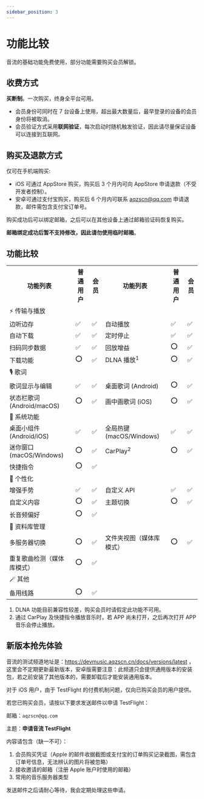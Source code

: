 ```yaml
---
sidebar_position: 3
---
```


# 功能比较

音流的基础功能免费使用，部分功能需要购买会员解锁。

## 收费方式

**买断制**。一次购买，终身全平台可用。

- 会员身份可同时在 7 台设备上使用，超出最大数量后，最早登录的设备的会员身份将被取消。
- 会员验证方式采用**联网验证**，每次启动时随机触发验证，因此请尽量保证设备可以连接到互联网。

## 购买及退款方式

仅可在手机端购买:

- iOS 可通过 AppStore 购买，购买后 3 个月内可向 AppStore 申请退款（不受开发者控制）。
- 安卓可通过支付宝购买，购买后 6 个月内可联系 aqzscn@qq.com 申请退款，邮件需包含支付宝订单号。

购买成功后可以绑定邮箱，之后可以在其他设备上通过邮箱验证码恢复购买。

**邮箱绑定成功后暂不支持修改，因此请勿使用临时邮箱**。

## 功能比较

<table>
  <tr>
    <th>功能列表</th>
    <th>普通用户</th>
    <th>会员</th>
    <th>功能列表</th>
    <th>普通用户</th>
    <th>会员</th>
  </tr>
  <tr>
    <td colspan="6" class="text-center text-bold">⚡️ 传输与播放</td>
  </tr>
  <tr>
    <td>边听边存</td>
    <td>✅</td>
    <td>✅</td>
    <td>自动播放</td>
    <td>✅</td>
    <td>✅</td>
  </tr>
  <tr>
    <td>自动下载</td>
    <td>✅</td>
    <td>✅</td>
    <td>定时停止</td>
    <td>✅</td>
    <td>✅</td>
  </tr>
  <tr>
    <td>扫码同步数据</td>
    <td>✅</td>
    <td>✅</td>
    <td>回放增益</td>
    <td>⭕️</td>
    <td>✅</td>
  </tr>
  <tr>
    <td>下载功能</td>
    <td>⭕️</td>
    <td>✅</td>
    <td>DLNA 播放<sup>1</sup></td>
    <td>⭕️</td>
    <td>✅</td>
  </tr>
  <tr>
    <td colspan="6" class="text-center text-bold">🎙️ 歌词</td>
  </tr>
  <tr>
    <td>歌词显示与编辑</td>
    <td>✅</td>
    <td>✅</td>
    <td>桌面歌词 (Android)</td>
    <td>⭕️</td>
    <td>✅</td>
  </tr>
  <tr>
    <td>状态栏歌词 (Android/macOS)</td>
    <td>⭕️</td>
    <td>✅</td>
    <td>画中画歌词 (iOS)</td>
    <td>⭕️</td>
    <td>✅</td>
  </tr>
  <tr>
    <td colspan="6" class="text-center text-bold">📱 系统功能</td>
  </tr>
  <tr>
    <td>桌面小组件 (Android/iOS)</td>
    <td>✅</td>
    <td>✅</td>
    <td>全局热键 (macOS/Windows)</td>
    <td>✅</td>
    <td>✅</td>
  </tr>
  <tr>
    <td>迷你窗口 (macOS/Windows)</td>
    <td>⭕️</td>
    <td>✅</td>
    <td>CarPlay<sup>2</sup></td>
    <td>⭕️</td>
    <td>✅</td>
  </tr>
  <tr>
    <td>快捷指令</td>
    <td>⭕️</td>
    <td>✅</td>
    <td colspan="3"></td>
  </tr>
  <tr>
    <td colspan="6" class="text-center text-bold">🎈 个性化</td>
  </tr>
  <tr>
    <td>增强手势</td>
    <td>✅</td>
    <td>✅</td>
    <td>自定义 API</td>
    <td>✅</td>
    <td>✅</td>
  </tr>
  <tr>
    <td>自定义内容</td>
    <td>⭕️</td>
    <td>✅</td>
    <td>主题切换</td>
    <td>⭕️</td>
    <td>✅</td>
  </tr>
   <tr>
    <td>长音频偏好</td>
    <td>⭕️</td>
    <td>✅</td>
    <td colspan="3"></td>
  </tr>
  <tr>
    <td colspan="6" class="text-center text-bold">📁 资料库管理</td>
  </tr>
  <tr>
    <td>多服务器切换</td>
    <td>⭕️</td>
    <td>✅</td>
    <td>文件夹视图（媒体库模式）</td>
    <td>⭕️</td>
    <td>✅</td>
  </tr>
  <tr>
    <td>重复歌曲检测（媒体库模式）</td>
    <td>⭕️</td>
    <td>✅</td>
    <td colspan="3"></td>
  </tr>
  <tr>
    <td colspan="6" class="text-center text-bold">🪄 其他</td>
  </tr>
  <tr>
    <td>备用线路</td>
    <td>⭕️</td>
    <td>✅</td>
    <td colspan="3"></td>
  </tr>
</table>

1. DLNA 功能目前兼容性较差，购买会员时请假定此功能不可用。
2. 通过 CarPlay 及快捷指令播放音乐时，若 APP 尚未打开，之后再次打开 APP 音乐会停止播放。

## 新版本抢先体验

音流的测试频道地址是：https://devmusic.aqzscn.cn/docs/versions/latest ，这里会不定期更新最新版本，安卓版需要注意：此频道只会提供通用版本的安装包，若之前安装了其他版本的，需要卸载后才能安装通用版本。

对于 iOS 用户，由于 TestFlight 的付费机制问题，仅向已购买会员的用户提供。

若您已购买会员，请按以下要求发送邮件以申请 TestFlight：

邮箱：`aqzscn@qq.com`

主题：**申请音流 TestFlight**

内容请包含（缺一不可）：

1. 会员购买凭证（Apple 的邮件收据截图或支付宝的订单购买记录截图，需包含订单号信息，无法辨认的图片将被忽略）
2. 接收邀请的邮箱（注册 Apple 账户时使用的邮箱）
3. 常用的音乐服务器类型

发送邮件之后请耐心等待，我会定期处理这些申请。